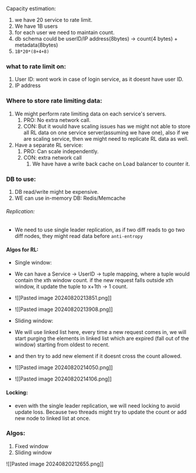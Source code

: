 
Capacity estimation:
1. we  have 20 service to rate limit.
2. We have 1B users
3. for each user we need to maintain count.
4. db schema could be userID/IP address(8bytes) -> count(4 bytes) + metadata(8bytes)
5. `1B*20*(8+4+8)`

### what to rate limit on:
1. User ID: wont work in case of login service, as it doesnt have user ID.
2. IP address

### Where to store rate limiting data:
1. We might perform rate limiting data on each service's servers. 
	1. PRO: No extra network call. 
	2. CON: But it would have scaling issues has we might not able to store all RL data on one service server(assuming we have one), also if we are scaling service, then we might need to replicate RL data as well.
2. Have a separate RL service:
	1. PRO: Can scale independently.
	2. CON: extra network call
		1. We have have a write back cache on Load balancer to counter it.

### DB to use:
1. DB read/write might be expensive.
2. WE can use in-memory DB: Redis/Memcache
###### Replication:
- We need to use single leader replication, as if two diff reads to go two diff nodes, they might read data before `anti-entropy`

#### Algos for RL:
- Single window:
- We can have a Service -> UserID -> tuple mapping, where a tuple would contain the xth window count. if the new request falls outside xth window, it update the tuple to x+1th -> 1 count.
- ![[Pasted image 20240820213851.png]]
- ![[Pasted image 20240820213908.png]]

- Sliding window:
- We will use linked list here, every time a new request comes in, we will start purging the elements in linked list which are expired (fall out of the window) starting from oldest to recent.
- and then try to add new element if it doesnt cross the count allowed.
- ![[Pasted image 20240820214050.png]]
- ![[Pasted image 20240820214106.png]]


#### Locking:
- even with the single leader replication, we will need locking to avoid update loss. Because two threads might try to update the count or add new node to linked list at once. 

### Algos:
1. Fixed window 
2. Sliding window


![[Pasted image 20240820212655.png]]